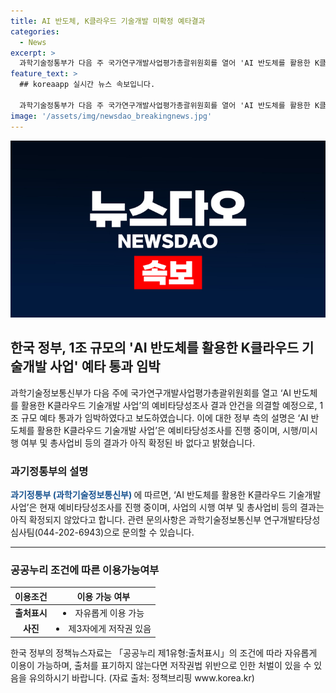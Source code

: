 ```yaml
---
title: AI 반도체, K클라우드 기술개발 미확정 예타결과
categories:
  - News
excerpt: >
  과학기술정통부가 다음 주 국가연구개발사업평가총괄위원회를 열어 'AI 반도체를 활용한 K클라우드 기술개발 사업'의 예비타당성조사 결과 안건을 의결할 예정으로, 1조 규모 예타 통과가 임박한 것으로 보도됐다. 하지만 과기정통부는 아직 결과가 확정되지 않았다고 설명했다. AI와 클라우드 기술을 활용한 이 사업에 대한 기대감이 높아지고 있는 가운데, 결정 결과에 주목할 필요가 있다.
feature_text: >
  ## koreaapp 실시간 뉴스 속보입니다.

  과학기술정통부가 다음 주 국가연구개발사업평가총괄위원회를 열어 'AI 반도체를 활용한 K클라우드 기술개발 사업'의 예비타당성조사 결과 안건을 의결할 예정으로, 1조 규모 예타 통과가 임박한 것으로 보도됐다. 하지만 과기정통부는 아직 결과가 확정되지 않았다고 설명했다. AI와 클라우드 기술을 활용한 이 사업에 대한 기대감이 높아지고 있는 가운데, 결정 결과에 주목할 필요가 있다.
image: '/assets/img/newsdao_breakingnews.jpg'
---
```


<p><img src="/assets/img/newsdao_breakingnews.jpg" alt="koreaapp 속보" /></p>

<h2 data-ke-size="size26">한국 정부, 1조 규모의 'AI 반도체를 활용한 K클라우드 기술개발 사업' 예타 통과 임박</h2>

<p data-ke-size="size16">과학기술정보통신부가 다음 주에 국가연구개발사업평가총괄위원회를 열고 ‘AI 반도체를 활용한 K클라우드 기술개발 사업’의 예비타당성조사 결과 안건을 의결할 예정으로, 1조 규모 예타 통과가 임박하였다고 보도하였습니다. 이에 대한 정부 측의 설명은 ‘AI 반도체를 활용한 K클라우드 기술개발 사업’은 예비타당성조사를 진행 중이며, 시행/미시행 여부 및 총사업비 등의 결과가 아직 확정된 바 없다고 밝혔습니다.</p>

<h3 data-ke-size="size24">과기정통부의 설명</h3>

<p data-ke-size="size16"><b><span style="color: #1a5490;">과기정통부 (과학기술정보통신부) </span></b>에 따르면, ‘AI 반도체를 활용한 K클라우드 기술개발 사업’은 현재 예비타당성조사를 진행 중이며, 사업의 시행 여부 및 총사업비 등의 결과는 아직 확정되지 않았다고 합니다. 관련 문의사항은 과학기술정보통신부 연구개발타당성심사팀(044-202-6943)으로 문의할 수 있습니다.</p>

<hr data-ke-size="size24">

<h3 data-ke-size="size24">공공누리 조건에 따른 이용가능여부</h3>

<table>
    <thead>
        <tr>
            <th style="text-align: center; height: 17px;"><b>이용조건</b></th>
            <th style="text-align: center; height: 17px;"><b>이용 가능 여부</b></th>
        </tr>
    </thead>
    <tbody>
        <tr>
            <td style="text-align: center; height: 17px;"><b>출처표시</b></td>
            <td style="text-align: center; height: 17px;"><li>자유롭게 이용 가능</li></td>
        </tr>
        <tr>
            <td style="text-align: center; height: 17px;"><b>사진</b></td>
            <td style="text-align: center; height: 17px;"><li>제3자에게 저작권 있음</li></td>
        </tr>
    </tbody>
</table>

<p data-ke-size="size16">한국 정부의 정책뉴스자료는 「공공누리 제1유형:출처표시」의 조건에 따라 자유롭게 이용이 가능하며, 출처를 표기하지 않는다면 저작권법 위반으로 인한 처벌이 있을 수 있음을 유의하시기 바랍니다. (자료 출처: 정책브리핑 www.korea.kr)</p>

<p data-ke-size="size16">&nbsp;</p>

